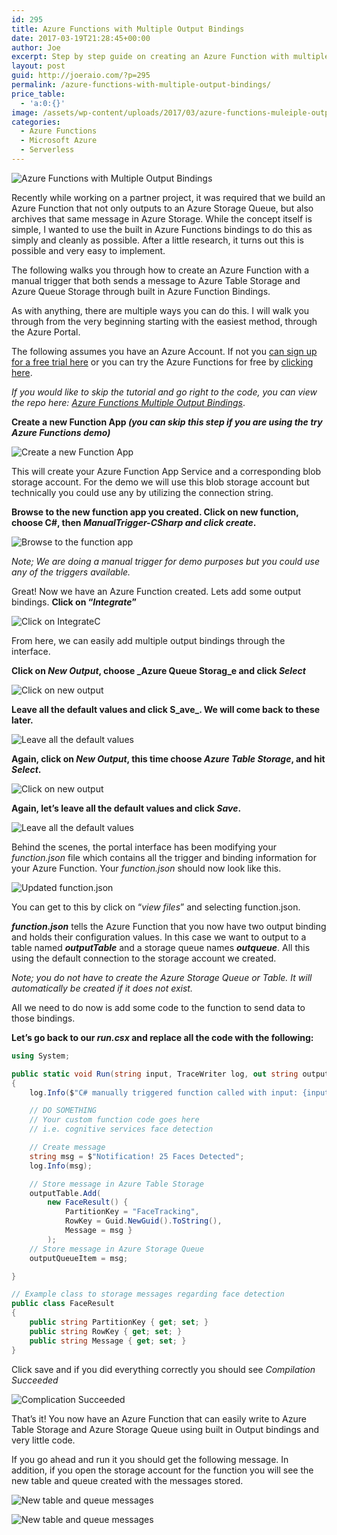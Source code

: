 ```yaml
---
id: 295
title: Azure Functions with Multiple Output Bindings
date: 2017-03-19T21:28:45+00:00
author: Joe
excerpt: Step by step guide on creating an Azure Function with multiple output bindings.
layout: post
guid: http://joeraio.com/?p=295
permalink: /azure-functions-with-multiple-output-bindings/
price_table:
  - 'a:0:{}'
image: /assets/wp-content/uploads/2017/03/azure-functions-muleiple-output.png
categories:
  - Azure Functions
  - Microsoft Azure
  - Serverless
---
```

![Azure Functions with Multiple Output Bindings](/assets/wp-content/uploads/2017/03/azure-functions-muleiple-output.png)

Recently while working on a partner project, it was required that we build an Azure Function that not only outputs to an Azure Storage Queue, but also archives that same message in Azure Storage. While the concept itself is simple, I wanted to use the built in Azure Functions bindings to do this as simply and cleanly as possible. After a little research, it turns out this is possible and very easy to implement.

The following walks you through how to create an Azure Function with a manual trigger that both sends a message to Azure Table Storage and Azure Queue Storage through built in Azure Function Bindings.

As with anything, there are multiple ways you can do this. I will walk you through from the very beginning starting with the easiest method, through the Azure Portal.

The following assumes you have an Azure Account. If not you [can sign up for a free trial here](https://azure.microsoft.com/en-us/free/) or you can try the Azure Functions for free by [clicking here](https://functions.azure.com/try).

_If you would like to skip the tutorial and go right to the code, you can view the repo here: [Azure Functions Multiple Output Bindings](https://github.com/joescars/AzureFunctionMultipleOutputBinding)_.

**Create a new Function App _(you can skip this step if you are using the try Azure Functions demo)_**

![Create a new Function App](/assets/wp-content/uploads/2017/03/azure-function-multiple-output-bindings-1.png)

This will create your Azure Function App Service and a corresponding blob storage account. For the demo we will use this blob storage account but technically you could use any by utilizing the connection string.

**Browse to the new function app you created. Click on new function, choose C#, then _ManualTrigger-CSharp and click create_.**

![Browse to the function app](/assets/wp-content/uploads/2017/03/azure-function-multiple-output-bindings-3.png)

 _Note; We are doing a manual trigger for demo purposes but you could use any of the triggers available._

Great! Now we have an Azure Function created. Lets add some output bindings. **Click on “_Integrate_”**

![Click on IntegrateC](/assets/wp-content/uploads/2017/03/azure-function-multiple-output-bindings-4.png)

From here, we can easily add multiple output bindings through the interface.

**Click on _New Output_, choose _Azure Queue Storag_e and click _Select_**

![Click on new output](/assets/wp-content/uploads/2017/03/azure-function-multiple-output-bindings-5.png)

**Leave all the default values and click S_ave_. We will come back to these later.**

![Leave all the default values](/assets/wp-content/uploads/2017/03/azure-function-multiple-output-bindings-6.png)

**Again, click on _New Output_, this time choose _Azure Table Storage_, and hit _Select_.**

![Click on new output](/assets/wp-content/uploads/2017/03/azure-function-multiple-output-bindings-7.png)

**Again, let’s leave all the default values and click _Save_.**

![Leave all the default values](/assets/wp-content/uploads/2017/03/azure-function-multiple-output-bindings-8.png)

Behind the scenes, the portal interface has been modifying your _function.json_ file which contains all the trigger and binding information for your Azure Function. Your _function.json_ should now look like this.

![Updated function.json](/assets/wp-content/uploads/2017/03/azure-function-multiple-output-bindings-9.png)

You can get to this by click on “_view files_” and selecting function.json.

_**function.json**_ tells the Azure Function that you now have two output binding and holds their configuration values. In this case we want to output to a table named **_outputTable_** and a storage queue names _**outqueue**_. All this using the default connection to the storage account we created.

_Note; you do not have to create the Azure Storage Queue or Table. It will automatically be created if it does not exist._ 

All we need to do now is add some code to the function to send data to those bindings.

**Let’s go back to our _run.csx_ and replace all the code with the following:**

```c#
using System;

public static void Run(string input, TraceWriter log, out string outputQueueItem, ICollector<FaceResult> outputTable)
{
    log.Info($"C# manually triggered function called with input: {input}");

    // DO SOMETHING
    // Your custom function code goes here
    // i.e. cognitive services face detection

    // Create message   
    string msg = $"Notification! 25 Faces Detected";
    log.Info(msg);

    // Store message in Azure Table Storage    
    outputTable.Add(
        new FaceResult() { 
            PartitionKey = "FaceTracking", 
            RowKey = Guid.NewGuid().ToString(), 
            Message = msg }
        );
    // Store message in Azure Storage Queue    
    outputQueueItem = msg; 

}

// Example class to storage messages regarding face detection
public class FaceResult
{
    public string PartitionKey { get; set; }
    public string RowKey { get; set; }
    public string Message { get; set; }
}
```

Click save and if you did everything correctly you should see _Compilation Succeeded_

![Complication Succeeded](/assets/wp-content/uploads/2017/03/azure-function-multiple-output-bindings-10.png)

That’s it! You now have an Azure Function that can easily write to Azure Table Storage and Azure Storage Queue using built in Output bindings and very little code.

If you go ahead and run it you should get the following message. In addition, if you open the storage account for the function you will see the new table and queue created with the messages stored.

![New table and queue messages](/assets/wp-content/uploads/2017/03/azure-function-multiple-output-bindings-11.png)

![New table and queue messages](/assets/wp-content/uploads/2017/03/azure-function-multiple-output-bindings-12.png)